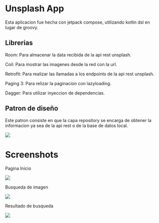# Unsplash App

Esta aplicacion fue hecha con jetpack compose, utilizando kotlin dsl en lugar de groovy.

## Librerias

Room: Para almacenar la data recibida de la api rest unsplash.

Coil: Para mostrar las imagenes desde la red con la url.

Retrofit: Para realizar las llamadas a los endpoints de la api rest unsplash.

Paging 3: Para relizar la paginacion con lazyloading.

Dagger: Para utilizar inyeccion de dependencias.

## Patron de diseño

Este patron consiste en que la capa repository se encarga de obtener la informacion ya sea de la api rest o de la base de datos local.

![](imgs_doc/maxresdefault-1693975348.jpg)

# Screenshots

Pagina Inicio

![](imgs_doc/Screenshot_20241120-163446.png)

Busqueda de imagen

![](imgs_doc/Screenshot_20241120-163508.png)

Resultado de busqueda

![](imgs_doc/Screenshot_20241120-163520.png)
